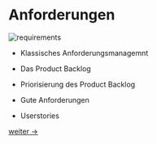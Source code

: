 # Anforderungen

![requirements](https://images.unsplash.com/photo-1620805041254-b4f36c52fdcb?ixid=MnwxMjA3fDB8MHxwaG90by1wYWdlfHx8fGVufDB8fHx8&ixlib=rb-1.2.1&auto=format&fit=crop&w=1351&q=80)

- Klassisches Anforderungsmanagemnt

- Das Product Backlog

- Priorisierung des Product Backlog

- Gute Anforderungen

- Userstories

[weiter ->](09_classic.md)
